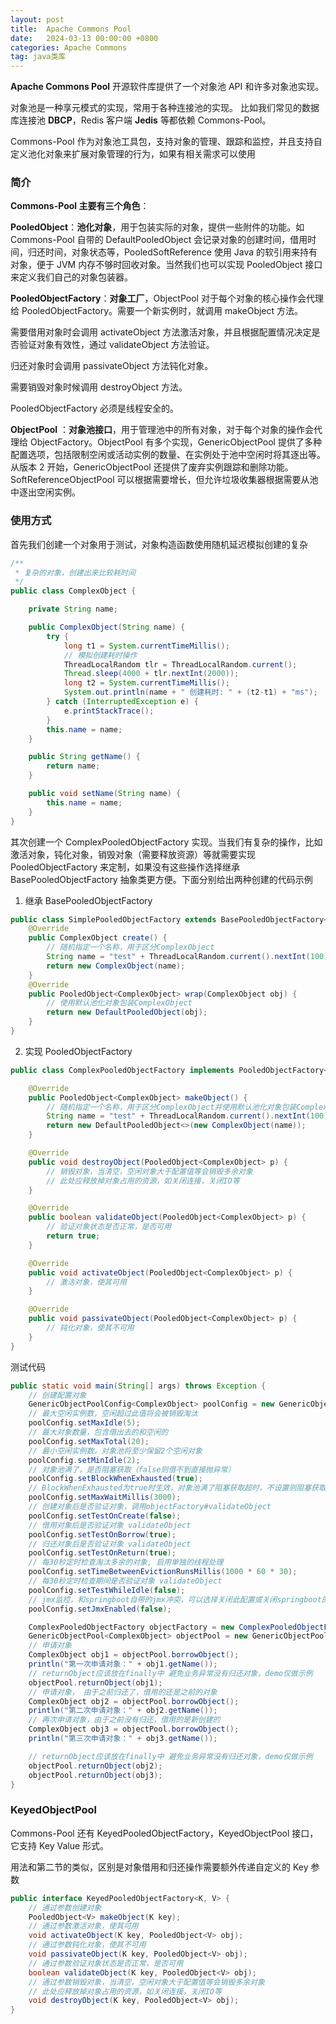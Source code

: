 ```yaml
---
layout: post
title:  Apache Commons Pool
date:   2024-03-13 00:00:00 +0800
categories: Apache Commons
tag: java类库
---
```








**Apache Commons Pool** 开源软件库提供了一个对象池 API 和许多对象池实现。

对象池是一种享元模式的实现，常用于各种连接池的实现。 比如我们常见的数据库连接池 **DBCP**，Redis 客户端 **Jedis** 等都依赖 Commons-Pool。

Commons-Pool 作为对象池工具包，支持对象的管理、跟踪和监控，并且支持自定义池化对象来扩展对象管理的行为，如果有相关需求可以使用



### 简介

**Commons-Pool 主要有三个角色**：

**PooledObject**：**池化对象**，用于包装实际的对象，提供一些附件的功能。如 Commons-Pool 自带的 DefaultPooledObject 会记录对象的创建时间，借用时间，归还时间，对象状态等，PooledSoftReference 使用 Java 的软引用来持有对象，便于 JVM 内存不够时回收对象。当然我们也可以实现 PooledObject 接口来定义我们自己的对象包装器。

**PooledObjectFactory**：**对象工厂**，ObjectPool 对于每个对象的核心操作会代理给 PooledObjectFactory。需要一个新实例时，就调用 makeObject 方法。

需要借用对象时会调用 activateObject 方法激活对象，并且根据配置情况决定是否验证对象有效性，通过 validateObject 方法验证。

归还对象时会调用 passivateObject 方法钝化对象。

需要销毁对象时候调用 destroyObject 方法。

PooledObjectFactory 必须是线程安全的。

**ObjectPool** ：**对象池接口**，用于管理池中的所有对象，对于每个对象的操作会代理给 ObjectFactory。ObjectPool 有多个实现，GenericObjectPool 提供了多种配置选项，包括限制空闲或活动实例的数量、在实例处于池中空闲时将其逐出等。从版本 2 开始，GenericObjectPool 还提供了废弃实例跟踪和删除功能。SoftReferenceObjectPool 可以根据需要增长，但允许垃圾收集器根据需要从池中逐出空闲实例。



### 使用方式

首先我们创建一个对象用于测试，对象构造函数使用随机延迟模拟创建的复杂

```java
/**
 * 复杂的对象，创建出来比较耗时间
 */
public class ComplexObject {

    private String name;

    public ComplexObject(String name) {
        try {
            long t1 = System.currentTimeMillis();
            // 模拟创建耗时操作
            ThreadLocalRandom tlr = ThreadLocalRandom.current();
            Thread.sleep(4000 + tlr.nextInt(2000));
            long t2 = System.currentTimeMillis();
            System.out.println(name + " 创建耗时: " + (t2-t1) + "ms");
        } catch (InterruptedException e) {
            e.printStackTrace();
        }
        this.name = name;
    }

    public String getName() {
        return name;
    }

    public void setName(String name) {
        this.name = name;
    }
}
```

其次创建一个 ComplexPooledObjectFactory 实现。当我们有复杂的操作，比如激活对象，钝化对象，销毁对象（需要释放资源）等就需要实现 PooledObjectFactory 来定制，如果没有这些操作选择继承 BasePooledObjectFactory 抽象类更方便。下面分别给出两种创建的代码示例

1. 继承 BasePooledObjectFactory

```java
public class SimplePooledObjectFactory extends BasePooledObjectFactory<ComplexObject> {
    @Override
    public ComplexObject create() {
        // 随机指定一个名称，用于区分ComplexObject
        String name = "test" + ThreadLocalRandom.current().nextInt(100);
        return new ComplexObject(name);
    }
    @Override
    public PooledObject<ComplexObject> wrap(ComplexObject obj) {
        // 使用默认池化对象包装ComplexObject
        return new DefaultPooledObject(obj);
    }
}
```

2. 实现 PooledObjectFactory

```java
public class ComplexPooledObjectFactory implements PooledObjectFactory<ComplexObject> {

    @Override
    public PooledObject<ComplexObject> makeObject() {
        // 随机指定一个名称，用于区分ComplexObject并使用默认池化对象包装ComplexObject
        String name = "test" + ThreadLocalRandom.current().nextInt(100);
        return new DefaultPooledObject<>(new ComplexObject(name));
    }

    @Override
    public void destroyObject(PooledObject<ComplexObject> p) {
        // 销毁对象，当清空，空闲对象大于配置值等会销毁多余对象
        // 此处应释放掉对象占用的资源，如关闭连接，关闭IO等
    }

    @Override
    public boolean validateObject(PooledObject<ComplexObject> p) {
        // 验证对象状态是否正常，是否可用
        return true;
    }

    @Override
    public void activateObject(PooledObject<ComplexObject> p) {
        // 激活对象，使其可用
    }

    @Override
    public void passivateObject(PooledObject<ComplexObject> p) {
        // 钝化对象，使其不可用
    }
}
```

测试代码

```java
public static void main(String[] args) throws Exception {
    // 创建配置对象
    GenericObjectPoolConfig<ComplexObject> poolConfig = new GenericObjectPoolConfig<>();
    // 最大空闲实例数，空闲超过此值将会被销毁淘汰
    poolConfig.setMaxIdle(5);
    // 最大对象数量，包含借出去的和空闲的
    poolConfig.setMaxTotal(20);
    // 最小空闲实例数，对象池将至少保留2个空闲对象
    poolConfig.setMinIdle(2);
    // 对象池满了，是否阻塞获取（false则借不到直接抛异常）
    poolConfig.setBlockWhenExhausted(true);
    // BlockWhenExhausted为true时生效，对象池满了阻塞获取超时，不设置则阻塞获取不超时，也可在borrowObject方法传递第二个参数指定本次的超时时间
    poolConfig.setMaxWaitMillis(3000);
    // 创建对象后是否验证对象，调用objectFactory#validateObject
    poolConfig.setTestOnCreate(false);
    // 借用对象后是否验证对象 validateObject
    poolConfig.setTestOnBorrow(true);
    // 归还对象后是否验证对象 validateObject
    poolConfig.setTestOnReturn(true);
    // 每30秒定时检查淘汰多余的对象, 启用单独的线程处理
    poolConfig.setTimeBetweenEvictionRunsMillis(1000 * 60 * 30);
    // 每30秒定时检查期间是否验证对象 validateObject
    poolConfig.setTestWhileIdle(false);
    // jmx监控，和springboot自带的jmx冲突，可以选择关闭此配置或关闭springboot的jmx配置
    poolConfig.setJmxEnabled(false);

    ComplexPooledObjectFactory objectFactory = new ComplexPooledObjectFactory();
    GenericObjectPool<ComplexObject> objectPool = new GenericObjectPool<>(objectFactory, poolConfig);
    // 申请对象
    ComplexObject obj1 = objectPool.borrowObject();
    println("第一次申请对象：" + obj1.getName());
    // returnObject应该放在finally中 避免业务异常没有归还对象，demo仅做示例
    objectPool.returnObject(obj1);
    // 申请对象， 由于之前归还了，借用的还是之前的对象
    ComplexObject obj2 = objectPool.borrowObject();
    println("第二次申请对象：" + obj2.getName());
    // 再次申请对象，由于之前没有归还，借用的是新创建的
    ComplexObject obj3 = objectPool.borrowObject();
    println("第三次申请对象：" + obj3.getName());

    // returnObject应该放在finally中 避免业务异常没有归还对象，demo仅做示例
    objectPool.returnObject(obj2);
    objectPool.returnObject(obj3);
}
```



### KeyedObjectPool

Commons-Pool 还有 KeyedPooledObjectFactory，KeyedObjectPool 接口，它支持 Key Value 形式。

用法和第二节的类似，区别是对象借用和归还操作需要额外传递自定义的 Key 参数

```java
public interface KeyedPooledObjectFactory<K, V> {
    // 通过参数创建对象
    PooledObject<V> makeObject(K key);
    // 通过参数激活对象，使其可用
    void activateObject(K key, PooledObject<V> obj);
    // 通过参数钝化对象，使其不可用
    void passivateObject(K key, PooledObject<V> obj);
    // 通过参数验证对象状态是否正常，是否可用
    boolean validateObject(K key, PooledObject<V> obj);
    // 通过参数销毁对象，当清空，空闲对象大于配置值等会销毁多余对象
    // 此处应释放掉对象占用的资源，如关闭连接，关闭IO等
    void destroyObject(K key, PooledObject<V> obj);
}
```